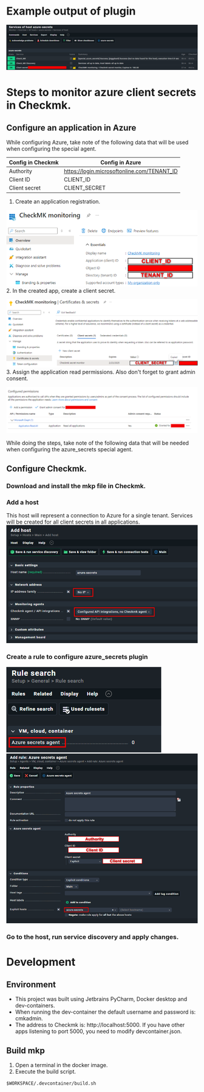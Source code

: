 # Example output of plugin
![Example output](assets/example_output.png)

# Steps to monitor azure client secrets in Checkmk.
## Configure an application in Azure
While configuring Azure, take note of the following data that will be used when configuring the special agent.

| Config in Checkmk | Config in Azure                             |
|-------------------|---------------------------------------------|
| Authority         | https://login.microsoftonline.com/TENANT_ID |
| Client ID         | CLIENT_ID                                   |
| Client secret     | CLIENT_SECRET                               |

1. Create an application registration.

![Create the application registration in Azure](assets/application_registration.png)
2. In the created app, create a client secret.

![Create the client-secret for the application](assets/client_secret.png)
3. Assign the application read permissions. Also don't forget to grant admin consent.

![Assign permissions to the application](assets/assign_app_permissions.png)

While doing the steps, take note of the following data that will be needed when configuring the azure_secrets special agent.

## Configure Checkmk.
### Download and install the mkp file in Checkmk.

### Add a host
This host will represent a connection to Azure for a single tenant.
Services will be created for all client secrets in all applications.
![Creating the host in Checkmk](assets/create_host.png)

### Create a rule to configure azure_secrets plugin
![Find the special agent configuration rule](assets/search_rules.png)
![Create the special agent configuration rule](assets/create_agent_rule.png)

### Go to the host, run service discovery and apply changes.

# Development

## Environment
* This project was built using Jetbrains PyCharm, Docker desktop and dev-containers.
* When running the dev-container the default username and password is: cmkadmin.
* The address to Checkmk is: http://localhost:5000.
If you have other apps listening to port 5000, you need to modify devcontainer.json.

## Build mkp
1. Open a terminal in the docker image.
2. Execute the build script. 
```shell
$WORKSPACE/.devcontainer/build.sh
```
